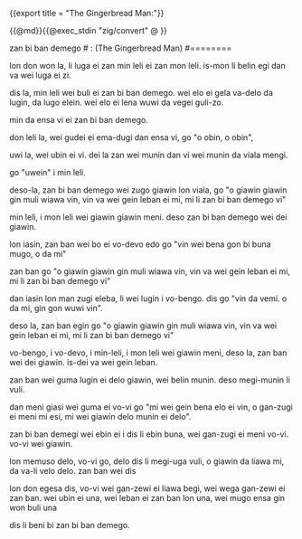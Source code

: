 {{export title = "The Gingerbread Man:"}}

{{@md}}{{@exec_stdin "zig/convert" @ }}

zan bi ban demego # : (The Gingerbread Man)
#========

lon don won la, li luga ei zan min leli ei zan mon leli. is-mon li belin egi dan va wei luga ei zi.

dis la, min leli wei buli ei zan bi ban demego. wei elo ei gela va-delo da lugin, da lugo elein. wei elo ei lena wuwi da vegei guli-zo.

min da ensa vi ei zan bi ban demego.

don leli la, wei gudei ei ema-dugi dan ensa vi, go "o obin, o obin",

uwi la, wei ubin ei vi. dei la zan wei munin dan vi wei munin da viala mengi.

go "uwein" i min leli.

deso-la, zan bi ban demego wei zugo giawin lon viala, go "o giawin giawin gin muli wiawa vin, vin va wei gein leban ei mi, mi li zan bi ban demego vi"

min leli, i mon leli wei giawin giawin meni. deso zan bi ban demego wei dei giawin.

lon iasin, zan ban wei bo ei vo-devo edo go "vin wei bena gon bi buna mugo, o da mi"

zan ban go "o giawin giawin gin muli wiawa vin, vin va wei gein leban ei mi, mi li zan bi ban demego vi"

dan iasin lon man zugi eleba, li wei lugin i vo-bengo. dis go "vin da vemi. o da mi, gin gon wuwi vin".

deso la, zan ban egin go "o giawin giawin gin muli wiawa vin, vin va wei gein leban ei mi, mi li zan bi ban demego vi"

vo-bengo, i vo-devo, i min-leli, i mon leli wei giawin meni, deso la, zan ban wei dei giawin. is-dei va wei gein leban.

zan ban wei guma lugin ei delo giawin, wei belin munin. deso megi-munin li vuli.

dan meni giasi wei guma ei vo-vi go "mi wei gein bena elo ei vin, o gan-zugi ei meni mi esi, mi wei giawin delo munin ei delo".

zan bi ban demegi wei ebin ei i dis li ebin buna, wei gan-zugi ei meni vo-vi. vo-vi wei giawin.

lon memuso delo, vo-vi go, delo dis li megi-uga vuli, o giawin da liawa mi, da va-li velo delo.  zan ban wei dis 

lon don egesa dis, vo-vi wei gan-zewi ei liawa begi, wei wega gan-zewi ei zan ban. wei ubin ei una, wei leban ei zan ban lon una, wei mugo ensa gin won buli una

dis li beni bi zan bi ban demego.










